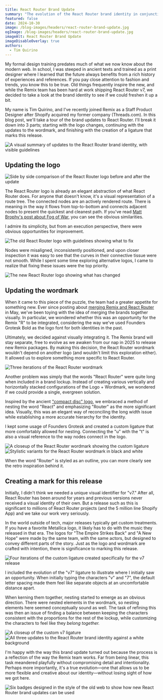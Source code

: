 ```yaml
---
title: React Router Brand Update
summary: "The evolution of the React Router brand identity in conjunction with the release of v7."
featured: false
date: 2024-10-30
image: /blog-images/headers/react-router-brand-update.jpg
ogImage: /blog-images/headers/react-router-brand-update.jpg
imageAlt: React Router Brand Update
imageDisableOverlay: true
authors:
  - Tim Quirino
---
```


My formal design training predates much of what we now know about the modern web. In school, I was steeped in ancient texts and trained as a print designer where I learned that the future always benefits from a rich history of experiences and references. If you pay close attention to fashion and trends, you know this to be true. Old things frequently inspire the new, and while the Remix team has been hard at work shipping React Router v7, we decided to take a look at the brand identity to see if we could freshen it up a bit.

My name is Tim Quirino, and I've recently joined Remix as a Staff Product Designer after Shopify acquired my former company (Threads.com). In this blog post, we'll take a tour of the brand updates to React Router. I'll break it down into 3 parts; starting with the logo changes, continuing with the updates to the wordmark, and finishing with the creation of a ligature that marks this release.

<img alt="A visual summary of updates to the React Router brand identity, with visible guidelines" src="/blog-images/posts/react-router-brand-update/update-guidelines.png" class="my-8 border rounded-md" />

## Updating the logo

<img alt="Side by side comparison of the React Router logo before and after the update" src="/blog-images/posts/react-router-brand-update/logo-before-and-after.png" class="my-8 border rounded-md" />

The React Router logo is already an elegant abstraction of what React Router does. For anyone that doesn't know, it's a visual representation of a route tree. The connected nodes are an actively rendered route. There is meaning in the way it flows from top-to-bottom and connects adjacent nodes to present the quickest and cleanest path. If you've read [Matt Brophy's post about Fog of War](https://remix.run/blog/fog-of-war), you can see the obvious similarities.

I admire its simplicity, but from an execution perspective, there were obvious opportunities for improvement.

<img alt="The old React Router logo with guidelines showing what to fix" src="/blog-images/posts/react-router-brand-update/logo-before.png" class="my-8 border rounded-md" />

Nodes were misaligned, inconsistently positioned, and upon closer inspection it was easy to see that the curves in their connective tissue were not smooth. While I spent some time exploring alternative logos, I came to realize that fixing these issues were the top priority.

<img alt="The new React Router logo showing what has changed" src="/blog-images/posts/react-router-brand-update/logo-after.png" class="my-8 border rounded-md" />

## Updating the wordmark

When it came to this piece of the puzzle, the team had a greater appetite for something new. Ever since posting about [merging Remix and React Router](https://remix.run/blog/merging-remix-and-react-router) in May, we've been toying with the idea of merging the brands together visually. In particular, we wondered whether this was an opportunity for the Remix "R" to be integrated, considering the way we've used Founders Grotesk Bold as the logo font for both identities in the past.

Ultimately, we decided against visually integrating it. The Remix brand will stay separate, free to evolve as we awaken from our nap in 2025 to release new Remix packages. By making this decision, the React Router wordmark wouldn't depend on another logo (and wouldn't limit this exploration either). It allowed us to explore something more specific to React Router.

<img alt="Three iterations of the React Router wordmark" src="/blog-images/posts/react-router-brand-update/wordmark-iterations.png" class="my-8 border rounded-md" />

Another problem was simply that the words "React Router" were quite long when included in a brand lockup. Instead of creating various vertically and horizontally stacked configurations of the Logo + Wordmark, we wondered if we could provide a single, evergreen solution.

Inspired by the ancient ["compact disc" logo](https://en.m.wikipedia.org/wiki/File:CDDAlogo.svg), we embraced a method of nesting the word "React" and emphasizing "Router" as the more significant idea. Visually, this was an elegant way of reconciling the long width issue while establishing a more accurate hierarchy for the identity.

I kept some usage of Founders Grotesk and created a custom ligature that more comfortably allowed for nesting. Connecting the "u" with the "t" is also a visual reference to the way nodes connect in the logo.

<img alt="A closeup of the React Router wordmark showing the custom ligature" src="/blog-images/posts/react-router-brand-update/wordmark.png" class="my-8 border rounded-md" />

<img alt="Stylistic variants for the React Router wordmark in black and white" src="/blog-images/posts/react-router-brand-update/wordmark-variants.png" class="my-8 border rounded-md" />

When the word "Router" is styled as an outline, you can more clearly see the retro inspiration behind it.

## Creating a mark for this release

Initially, I didn't think we needed a unique visual identifier for "v7." After all, React Router has been around for years and previous versions never received a visual identity of their own. But a release such as this is significant to millions of React Router projects (and the 5 million line Shopify App) and we take our work very seriously.

In the world outside of tech, major releases typically get custom treatments. If you have a favorite Metallica logo, it likely has to do with the music they released in that era. The logos for "The Empire Strikes Back" and "A New Hope" were made by the same team, with the same actors, but designed to convey different parts of the story. Just as the logo and wordmark are crafted with intention, there is significance to marking this release.

<img alt="Four iterations of the custom ligature created specifically for the v7 release" src="/blog-images/posts/react-router-brand-update/v7-ligature-iteration.png" class="my-8 border rounded-md" />

I included the evolution of the "v7" ligature to illustrate where I initially saw an opportunity. When initially typing the characters "v" and "7", the default letter spacing made them feel like separate objects at an uncomfortable distance apart.

When kerning them together, nesting started to emerge as an obvious direction. There were nested elements in the wordmark, so nesting elements here seemed conceptually sound as well. The task of refining this was then an issue of finding a balance between keeping the characters consistent with the proportions for the rest of the lockup, while customizing the characters to feel like they _belong together._

<img alt="A closeup of the custom v7 ligature" src="/blog-images/posts/react-router-brand-update/v7-ligature.png" class="my-8 border rounded-md" />

<img alt="All three updates to the React Router brand identity against a white background" src="/blog-images/posts/react-router-brand-update/update.png" class="my-8 border rounded-md" />

I'm happy with the way this brand update turned out because the process is a reflection of the way the Remix team works. Far from being linear, this task meandered playfully without compromising detail and intentionality. Perhaps more importantly, it's a true evolution—one that allows us to be more flexible and creative about our identity—without losing sight of how we got here.

<img alt="Six badges designed in the style of the old web to show how new React Router brand updates can be used" src="/blog-images/posts/react-router-brand-update/badges.png" class="my-8 border rounded-md" />
